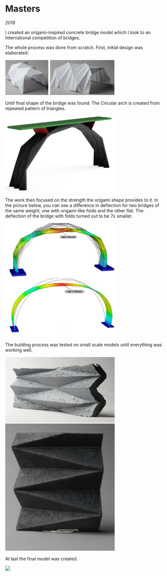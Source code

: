 # Masters
_2019_

I created an origami-inspired concrete bridge model which I took to an International competition of bridges.

The whole process was done from scratch. First, initial design was elaborated:


<img src='./assets/img/firstDesigns.png' width='350'>

Until final shape of the bridge was found. The Circular arch is created from repeated pattern of triangles.

<img src='./assets/img/bridgeShapeRender.jpg' width='350'>

The work then focused on the strength the origami shape provides to it. In the picture below, you can see a difference in deflection for two bridges of the same weight, one with origami-like folds and the other flat. The deflection of the bridge with folds turned out to be 7x smaller.

<img src='./assets/img/deflection.png' width='350'>

The building process was tested on small scale models until everything was working well.

<img src='./assets/img/model1.png' width='350'>

<img src='./assets/img/model2.png' width='350'>

At last the final model was created.

<img src='./assets/img/final.jpg' width='350'>



